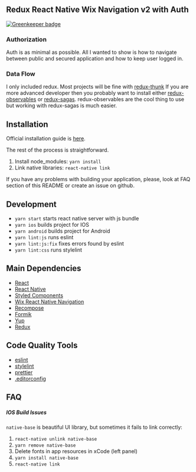## Redux React Native Wix Navigation v2 with Auth

[![Greenkeeper badge](https://badges.greenkeeper.io/developer239/redux-react-native-wix-navigation-v2-with-auth.svg)](https://greenkeeper.io/)

### Authorization

Auth is as minimal as possible. All I wanted to show is how to navigate between public and secured application and how to keep user logged in.

### Data Flow

I only included redux. Most projects will be fine with [redux-thunk](https://github.com/gaearon/redux-thunk) If you are more advanced developer then you probably want to install either [redux-observables](https://github.com/redux-observable/redux-observable) or [redux-sagas](https://github.com/redux-saga/redux-saga). redux-observables are the cool thing to use but working with redux-sagas is much easier.

## Installation

Official installation guide is [here](https://facebook.github.io/react-native/docs/getting-started.html).

The rest of the process is straightforward.

1.  Install node_modules: `yarn install`
2.  Link native libraries: `react-native link`

If you have any problems with building your application, please, look at FAQ section of this README or create an issue on github.

## Development

- `yarn start` starts react native server with js bundle
- `yarn ios` builds project for IOS
- `yarn android` builds project for Android
- `yarn lint:js` runs eslint
- `yarn lint:js:fix` fixes errors found by eslint
- `yarn lint:css` runs stylelint

## Main Dependencies

- [React](https://github.com/facebook/react)
- [React Native](https://github.com/facebook/react-native)
- [Styled Components](https://github.com/styled-components/styled-components)
- [Wix React Native Navigation](https://github.com/wix/react-native-navigation)
- [Recompose](https://github.com/acdlite/recompose)
- [Formik](https://github.com/jaredpalmer/formik)
- [Yup](https://github.com/jquense/yup)
- [Redux](http://redux.js.org)

## Code Quality Tools

- [eslint](https://github.com/eslint/eslint)
- [stylelint](https://github.com/stylelint/stylelint)
- [prettier](https://github.com/prettier/prettier)
- [.editorconfig](http://editorconfig.org/)

## FAQ

##### IOS Build Issues

`native-base` is beautiful UI library, but sometimes it fails to link correctly:

1. `react-native unlink native-base`
2. `yarn remove native-base`
3. Delete fonts in app resources in xCode (left panel)
4. `yarn install native-base`
5. `react-native link`
